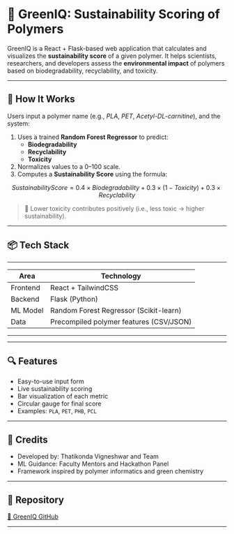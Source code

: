 
# 🌱 GreenIQ: Sustainability Scoring of Polymers

GreenIQ is a React + Flask-based web application that calculates and visualizes the **sustainability score** of a given polymer. It helps scientists, researchers, and developers assess the **environmental impact** of polymers based on biodegradability, recyclability, and toxicity.

---

## 🧠 How It Works

Users input a polymer name (e.g., *PLA*, *PET*, *Acetyl-DL-carnitine*), and the system:

1. Uses a trained **Random Forest Regressor** to predict:
   - **Biodegradability**
   - **Recyclability**
   - **Toxicity**
2. Normalizes values to a 0–100 scale.
3. Computes a **Sustainability Score** using the formula:

```math
Sustainability Score = 0.4 × Biodegradability + 0.3 × (1 - Toxicity) + 0.3 × Recyclability
```

> 🔄 Lower toxicity contributes positively (i.e., less toxic → higher sustainability).

---

## 📦 Tech Stack

--------------------------------------------------------
| Area       | Technology                              |
|------------|-----------------------------------------|
| Frontend   | React + TailwindCSS                     |
| Backend    | Flask (Python)                          |
| ML Model   | Random Forest Regressor (Scikit-learn)  |
| Data       | Precompiled polymer features (CSV/JSON) |
-------------------------------------------------------
---

## 🔍 Features

- Easy-to-use input form
- Live sustainability scoring
- Bar visualization of each metric
- Circular gauge for final score
- Examples: `PLA`, `PET`, `PHB`, `PCL`

---

## 🤝 Credits

- Developed by: Thatikonda Vigneshwar and Team
- ML Guidance: Faculty Mentors and Hackathon Panel
- Framework inspired by polymer informatics and green chemistry

---

## 📎 Repository

[🔗 GreenIQ GitHub](https://github.com/rahulmani-28/GreenIQ)

---

